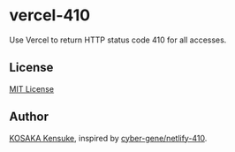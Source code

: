 # vercel-410

Use Vercel to return HTTP status code 410 for all accesses.

## License
[MIT License](https://github.com/arkenous/vercel-410/blob/main/LICENSE)

## Author
[KOSAKA Kensuke](https://github.com/arkenous), inspired by [cyber-gene/netlify-410](https://github.com/cyber-gene/netlify-410).
